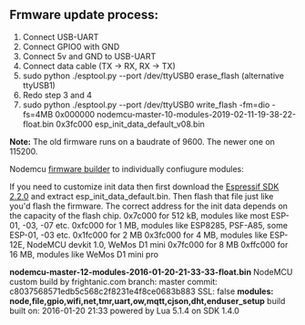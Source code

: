 ## Frmware update process:
1) Connect USB-UART
2) Connect GPIO0 with GND
3) Connect 5v and GND to USB-UART
4) Connect data cable (TX -> RX, RX -> TX)
5) sudo python ./esptool.py --port /dev/ttyUSB0 erase_flash (alternative ttyUSB1)
6) Redo step 3 and 4
7) sudo python ./esptool.py --port /dev/ttyUSB0 write_flash -fm=dio -fs=4MB 0x000000 nodemcu-master-10-modules-2019-02-11-19-38-22-float.bin 0x3fc000 esp_init_data_default_v08.bin

**Note:** The old firmware runs on a baudrate of 9600. The newer one on 115200.


Nodemcu [firmware builder](https://nodemcu-build.com/) to individually confiugure modules: 

If you need to customize init data then first download the [Espressif SDK 2.2.0](https://github.com/espressif/ESP8266_NONOS_SDK/archive/v2.2.0.zip) and extract esp_init_data_default.bin. Then flash that file just like you'd flash the firmware. The correct address for the init data depends on the capacity of the flash chip.
0x7c000 for 512 kB, modules like most ESP-01, -03, -07 etc.
0xfc000 for 1 MB, modules like ESP8285, PSF-A85, some ESP-01, -03 etc.
0x1fc000 for 2 MB
0x3fc000 for 4 MB, modules like ESP-12E, NodeMCU devkit 1.0, WeMos D1 mini
0x7fc000 for 8 MB
0xffc000 for 16 MB, modules like WeMos D1 mini pro

**nodemcu-master-12-modules-2016-01-20-21-33-33-float.bin**
NodeMCU custom build by frightanic.com
    branch: master
    commit: c8037568571edb5c568c2f8231e4f8ce0683b883
    SSL: false
    **modules: node,file,gpio,wifi,net,tmr,uart,ow,mqtt,cjson,dht,enduser_setup**
    build  built on: 2016-01-20 21:33
powered by Lua 5.1.4 on SDK 1.4.0
